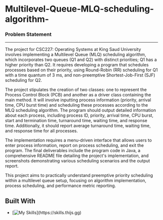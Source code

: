 # Multilevel-Queue-MLQ-scheduling-algorithm-
### Problem Statement 
****
The project for CSC227: Operating Systems at King Saud University involves implementing a Multilevel Queue (MLQ) scheduling algorithm, which incorporates two queues (Q1 and Q2) with distinct priorities; Q1 has a higher priority than Q2. It requires developing a program that schedules processes based on their priority, using Round-Robin (RR) scheduling for Q1 with a time quantum of 3 ms, and non-preemptive Shortest-Job-First (SJF) scheduling for Q2.

The project stipulates the creation of two classes: one to represent the Process Control Block (PCB) and another as a driver class containing the main method. It will involve inputting process information (priority, arrival time, CPU burst time) and scheduling these processes according to the MLQ scheduling algorithm. The program should output detailed information about each process, including process ID, priority, arrival time, CPU burst, start and termination time, turnaround time, waiting time, and response time. Additionally, it should report average turnaround time, waiting time, and response time for all processes.

The implementation requires a menu-driven interface that allows users to enter process information, report on process scheduling, and exit the program. The final deliverables include the program code in Java, a comprehensive README file detailing the project's implementation, and screenshots demonstrating various scheduling scenarios and the output report.

This project aims to practically understand preemptive priority scheduling within a multilevel queue setup, focusing on algorithm implementation, process scheduling, and performance metric reporting.

## Built With

* [![My Skills](https://skills.thijs.gg/icons?i=,VS,java,)](https://skills.thijs.gg)




